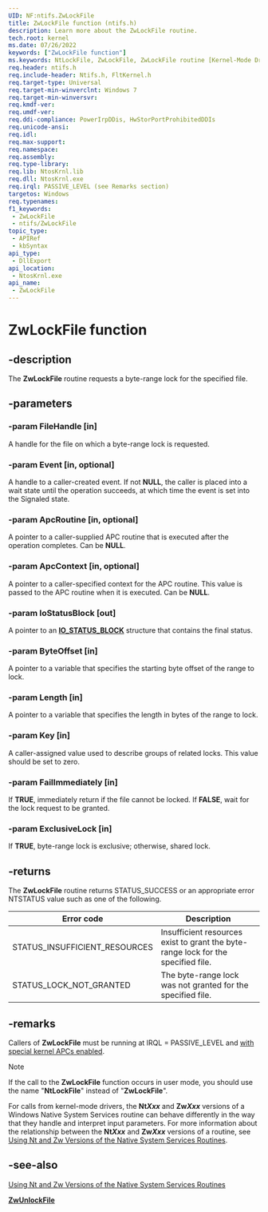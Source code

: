 ```yaml
---
UID: NF:ntifs.ZwLockFile
title: ZwLockFile function (ntifs.h)
description: Learn more about the ZwLockFile routine.
tech.root: kernel
ms.date: 07/26/2022
keywords: ["ZwLockFile function"]
ms.keywords: NtLockFile, ZwLockFile, ZwLockFile routine [Kernel-Mode Driver Architecture], k111_267331a3-5339-46ce-a0b6-d7b2e0aba68f.xml, kernel.zwlockfile, ntifs/NtLockFile, ntifs/ZwLockFile
req.header: ntifs.h
req.include-header: Ntifs.h, FltKernel.h
req.target-type: Universal
req.target-min-winverclnt: Windows 7
req.target-min-winversvr: 
req.kmdf-ver: 
req.umdf-ver: 
req.ddi-compliance: PowerIrpDDis, HwStorPortProhibitedDDIs
req.unicode-ansi: 
req.idl: 
req.max-support: 
req.namespace: 
req.assembly: 
req.type-library: 
req.lib: NtosKrnl.lib
req.dll: NtosKrnl.exe
req.irql: PASSIVE_LEVEL (see Remarks section)
targetos: Windows
req.typenames: 
f1_keywords:
 - ZwLockFile
 - ntifs/ZwLockFile
topic_type:
 - APIRef
 - kbSyntax
api_type:
 - DllExport
api_location:
 - NtosKrnl.exe
api_name:
 - ZwLockFile
---
```


# ZwLockFile function

## -description

The **ZwLockFile** routine requests a byte-range lock for the specified file.

## -parameters

### -param FileHandle [in]

A handle for the file on which a byte-range lock is requested.

### -param Event [in, optional]

A handle to a caller-created event. If not **NULL**, the caller is placed into a wait state until the operation succeeds, at which time the event is set into the Signaled state.

### -param ApcRoutine [in, optional]

A pointer to a caller-supplied APC routine that is executed after the operation completes. Can be **NULL**.

### -param ApcContext [in, optional]

A pointer to a caller-specified context for the APC routine. This value is passed to the APC routine when it is executed. Can be **NULL**.

### -param IoStatusBlock [out]

A pointer to an [**IO_STATUS_BLOCK**](../wdm/ns-wdm-_io_status_block.md) structure that contains the final status.

### -param ByteOffset [in]

A pointer to a variable that specifies the starting byte offset of the range to lock.

### -param Length [in]

A pointer to a variable that specifies the length in bytes of the range to lock.

### -param Key [in]

A caller-assigned value used to describe groups of related locks. This value should be set to zero.

### -param FailImmediately [in]

If **TRUE**, immediately return if the file cannot be locked. If **FALSE**, wait for the lock request to be granted.

### -param ExclusiveLock [in]

If **TRUE**, byte-range lock is exclusive; otherwise, shared lock.

## -returns

The **ZwLockFile** routine returns STATUS_SUCCESS or an appropriate error NTSTATUS value such as one of the following.

| Error code | Description |
| ---------- | ----------- |
| STATUS_INSUFFICIENT_RESOURCES | Insufficient resources exist to grant the byte-range lock for the specified file. |
| STATUS_LOCK_NOT_GRANTED       | The byte-range lock was not granted for the specified file. |

## -remarks

Callers of **ZwLockFile** must be running at IRQL = PASSIVE_LEVEL and [with special kernel APCs enabled](/windows-hardware/drivers/kernel/disabling-apcs).

> [!NOTE]
>
> If the call to the **ZwLockFile** function occurs in user mode, you should use the name "**NtLockFile**" instead of "**ZwLockFile**".

For calls from kernel-mode drivers, the **Nt*Xxx*** and **Zw*Xxx*** versions of a Windows Native System Services routine can behave differently in the way that they handle and interpret input parameters. For more information about the relationship between the **Nt*Xxx*** and **Zw*Xxx*** versions of a routine, see [Using Nt and Zw Versions of the Native System Services Routines](/windows-hardware/drivers/kernel/using-nt-and-zw-versions-of-the-native-system-services-routines).

## -see-also

[Using Nt and Zw Versions of the Native System Services Routines](/windows-hardware/drivers/kernel/using-nt-and-zw-versions-of-the-native-system-services-routines)

[**ZwUnlockFile**](nf-ntifs-zwunlockfile.md)
